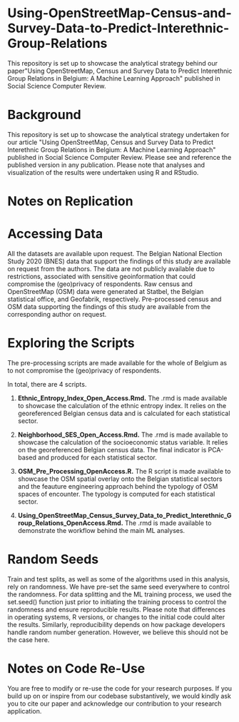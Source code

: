 # Using-OpenStreetMap-Census-and-Survey-Data-to-Predict-Interethnic-Group-Relations
This repository is set up to showcase the analytical strategy behind our paper"Using OpenStreetMap, Census and Survey Data to Predict Interethnic Group Relations in Belgium: A Machine Learning Approach" published in Social Science Computer Review.

# Background
This repository is set up to showcase the analytical strategy undertaken for our article "Using OpenStreetMap, Census and Survey Data to Predict Interethnic Group Relations in Belgium: A Machine Learning Approach" published in Social Science Computer Review.
Please see and reference the published version in any publication.
Please note that analyses and visualization of the results were undertaken using R and RStudio.

# Notes on Replication

# Accessing Data

All the datasets are available upon request. The Belgian National Election Study 2020 (BNES) data that support the findings of this study are available on request from the authors. The data are not publicly available due to restrictions, associated with sensitive geoinformation that could compromise the (geo)privacy of respondents. Raw census and OpenStreetMap (OSM) data were generated at Statbel, the Belgian statistical office, and Geofabrik, respectively. Pre-processed census and OSM data supporting the findings of this study are available from the corresponding author on request.

# Exploring the Scripts

The pre-processing scripts are made available for the whole of Belgium as to not compromise the (geo)privacy of respondents. 

In total, there are 4 scripts.

1. **Ethnic_Entropy_Index_Open_Access.Rmd.** The .rmd is made available to showcase the calculation of the ethnic entropy index. It relies on the georeferenced Belgian census data and is calculated for each statistical sector.

2. **Neighborhood_SES_Open_Access.Rmd.** The .rmd is made available to showcase the calculation of the socioeconomic status variable. It relies on the georeferenced Belgian census data. The final indicator is PCA-based and produced for each statistical sector.

3. **OSM_Pre_Processing_OpenAccess.R.** The R script is made available to showcase the OSM spatial overlay onto the Belgian statistical sectors and the feauture engineering approach behind the typology of OSM spaces of encounter. The typology is computed for each statistical sector.

4. **Using_OpenStreetMap_Census_Survey_Data_to_Predict_Interethnic_Group_Relations_OpenAccess.Rmd.** The .rmd is made available to demonstrate the workflow behind the main ML analyses.

# Random Seeds

Train and test splits, as well as some of the algorithms used in this analysis, rely on randomness. We have pre-set the same seed everywhere to control the randomness. For data splitting and the ML training process, we used the set.seed() function just prior to initiating the training process to control the randomness and ensure reproducible results. Please note that differences in operating systems, R versions, or changes to the initial code could alter the results. Similarly, reproducibility depends on how package developers handle random number generation. However, we believe this should not be the case here.

# Notes on Code Re-Use

You are free to modify or re-use the code for your research purposes. If you build up on or inspire from our codebase substantively, we would kindly ask you to cite our paper and acknowledge our contribution to your research application. 


